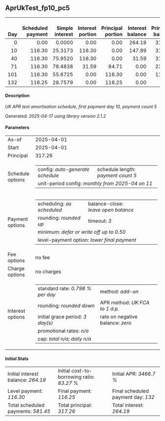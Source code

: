 <h2>AprUkTest_fp10_pc5</h2>
<table>
    <thead style="vertical-align: bottom;">
        <th style="text-align: right;">Day</th>
        <th style="text-align: right;">Scheduled payment</th>
        <th style="text-align: right;">Simple interest</th>
        <th style="text-align: right;">Interest portion</th>
        <th style="text-align: right;">Principal portion</th>
        <th style="text-align: right;">Interest balance</th>
        <th style="text-align: right;">Principal balance</th>
        <th style="text-align: right;">Total simple interest</th>
        <th style="text-align: right;">Total interest</th>
        <th style="text-align: right;">Total principal</th>
    </thead>
    <tr style="text-align: right;">
        <td class="ci00">0</td>
        <td class="ci01" style="white-space: nowrap;">0.00</td>
        <td class="ci02">0.0000</td>
        <td class="ci03">0.00</td>
        <td class="ci04">0.00</td>
        <td class="ci05">264.19</td>
        <td class="ci06">317.26</td>
        <td class="ci07">0.0000</td>
        <td class="ci08">0.00</td>
        <td class="ci09">0.00</td>
    </tr>
    <tr style="text-align: right;">
        <td class="ci00">10</td>
        <td class="ci01" style="white-space: nowrap;">116.30</td>
        <td class="ci02">25.3173</td>
        <td class="ci03">116.30</td>
        <td class="ci04">0.00</td>
        <td class="ci05">147.89</td>
        <td class="ci06">317.26</td>
        <td class="ci07">25.3173</td>
        <td class="ci08">116.30</td>
        <td class="ci09">0.00</td>
    </tr>
    <tr style="text-align: right;">
        <td class="ci00">40</td>
        <td class="ci01" style="white-space: nowrap;">116.30</td>
        <td class="ci02">75.9520</td>
        <td class="ci03">116.30</td>
        <td class="ci04">0.00</td>
        <td class="ci05">31.59</td>
        <td class="ci06">317.26</td>
        <td class="ci07">101.2694</td>
        <td class="ci08">232.60</td>
        <td class="ci09">0.00</td>
    </tr>
    <tr style="text-align: right;">
        <td class="ci00">71</td>
        <td class="ci01" style="white-space: nowrap;">116.30</td>
        <td class="ci02">78.4838</td>
        <td class="ci03">31.59</td>
        <td class="ci04">84.71</td>
        <td class="ci05">0.00</td>
        <td class="ci06">232.55</td>
        <td class="ci07">179.7532</td>
        <td class="ci08">264.19</td>
        <td class="ci09">84.71</td>
    </tr>
    <tr style="text-align: right;">
        <td class="ci00">101</td>
        <td class="ci01" style="white-space: nowrap;">116.30</td>
        <td class="ci02">55.6725</td>
        <td class="ci03">0.00</td>
        <td class="ci04">116.30</td>
        <td class="ci05">0.00</td>
        <td class="ci06">116.25</td>
        <td class="ci07">235.4256</td>
        <td class="ci08">264.19</td>
        <td class="ci09">201.01</td>
    </tr>
    <tr style="text-align: right;">
        <td class="ci00">132</td>
        <td class="ci01" style="white-space: nowrap;">116.25</td>
        <td class="ci02">28.7579</td>
        <td class="ci03">0.00</td>
        <td class="ci04">116.25</td>
        <td class="ci05">0.00</td>
        <td class="ci06">0.00</td>
        <td class="ci07">264.1836</td>
        <td class="ci08">264.19</td>
        <td class="ci09">317.26</td>
    </tr>
</table>
<h4>Description</h4>
<p><i>UK APR test amortisation schedule, first payment day 10, payment count 5</i></p>
<p>Generated: <i>2025-04-17 using library version 2.1.2</i></p>
<h4>Parameters</h4>
<table>
    <tr>
        <td>As-of</td>
        <td>2025-04-01</td>
    </tr>
    <tr>
        <td>Start</td>
        <td>2025-04-01</td>
    </tr>
    <tr>
        <td>Principal</td>
        <td>317.26</td>
    </tr>
    <tr>
        <td>Schedule options</td>
        <td>
            <table>
                <tr>
                    <td>config: <i>auto-generate schedule</i></td>
                    <td>schedule length: <i><i>payment count</i> 5</i></td>
                </tr>
                <tr>
                    <td colspan="2" style="white-space: nowrap;">unit-period config: <i>monthly from 2025-04 on 11</i></td>
                </tr>
            </table>
        </td>
    </tr>
    <tr>
        <td>Payment options</td>
        <td>
            <table>
                <tr>
                    <td>scheduling: <i>as scheduled</i></td>
                    <td>balance-close: <i>leave&nbsp;open&nbsp;balance</i></td>
                </tr>
                <tr>
                    <td>rounding: <i>rounded up</i></td>
                    <td>timeout: <i>3</i></td>
                </tr>
                <tr>
                    <td colspan='2'>minimum: <i>defer&nbsp;or&nbsp;write&nbsp;off&nbsp;up&nbsp;to&nbsp;0.50</i></td>
                </tr>
                <tr>
                    <td colspan='2'>level-payment option: <i>lower&nbsp;final&nbsp;payment</i></td>
                </tr>
            </table>
        </td>
    </tr>
    <tr>
        <td>Fee options</td>
        <td>no fee
        </td>
    </tr>
    <tr>
        <td>Charge options</td>
        <td>no charges
        </td>
    </tr>
    <tr>
        <td>Interest options</td>
        <td>
            <table>
                <tr>
                    <td>standard rate: <i>0.798 % per day</i></td>
                    <td>method: <i>add-on</i></td>
                </tr>
                <tr>
                    <td>rounding: <i>rounded down</i></td>
                    <td>APR method: <i>UK FCA to 1 d.p.</i></td>
                </tr>
                <tr>
                    <td>initial grace period: <i>3 day(s)</i></td>
                    <td>rate on negative balance: <i>zero</i></td>
                </tr>
                <tr>
                    <td colspan="2">promotional rates: <i><i>n/a</i></i></td>
                </tr>
                <tr>
                    <td colspan="2">cap: <i>total <i>n/a</i>; daily <i>n/a</i></td>
                </tr>
            </table>
        </td>
    </tr>
</table>
<h4>Initial Stats</h4>
<table>
    <tr>
        <td>Initial interest balance: <i>264.19</i></td>
        <td>Initial cost-to-borrowing ratio: <i>83.27 %</i></td>
        <td>Initial APR: <i>3466.7 %</i></td>
    </tr>
    <tr>
        <td>Level payment: <i>116.30</i></td>
        <td>Final payment: <i>116.25</i></td>
        <td>Final scheduled payment day: <i>132</i></td>
    </tr>
    <tr>
        <td>Total scheduled payments: <i>581.45</i></td>
        <td>Total principal: <i>317.26</i></td>
        <td>Total interest: <i>264.19</i></td>
    </tr>
</table>
